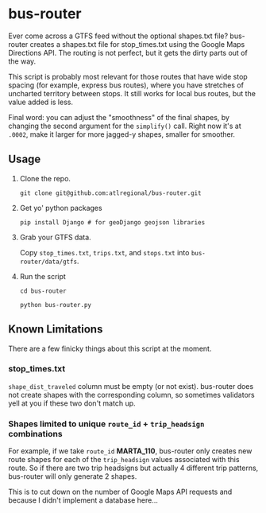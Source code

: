 bus-router
==========

Ever come across a GTFS feed without the optional shapes.txt file?  bus-router creates a shapes.txt file for stop_times.txt using the Google Maps Directions API.  The routing is not perfect, but it gets the dirty parts out of the way.

This script is probably most relevant for those routes that have wide stop spacing (for example, express bus routes), where you have stretches of uncharted territory between stops.  It still works for local bus routes, but the value added is less.

Final word: you can adjust the "smoothness" of the final shapes, by changing the second argument for the `simplify()` call.  Right now it's at `.0002`, make it larger for more jagged-y shapes, smaller for smoother.

## Usage

1. Clone the repo.

    `git clone git@github.com:atlregional/bus-router.git`

2. Get yo' python packages
	
	`pip install Django # for geoDjango geojson libraries`

2. Grab your GTFS data.

    Copy `stop_times.txt`, `trips.txt`, and `stops.txt` into `bus-router/data/gtfs`.
    
3. Run the script

    `cd bus-router`

    `python bus-router.py`
    
## Known Limitations

There are a few finicky things about this script at the moment.

### stop_times.txt
`shape_dist_traveled` column must be empty (or not exist).  bus-router does not create shapes with the corresponding column, so sometimes validators yell at you if these two don't match up.

### Shapes limited to unique `route_id` + `trip_headsign` combinations
For example, if we take `route_id` **MARTA_110**, bus-router only creates new route shapes for each of the `trip_headsign` values associated with this route.  So if there are two trip headsigns but actually 4 different trip patterns, bus-router will only generate 2 shapes.  

This is to cut down on the number of Google Maps API requests and because I didn't implement a database here...

